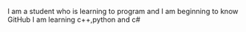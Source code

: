 I am a student who is learning to program and I am beginning to know GitHub
I am learning c++,python and c#
